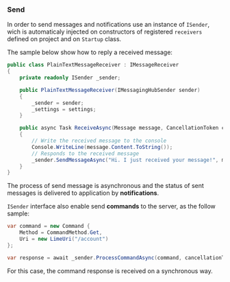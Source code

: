 ### Send

In order to send messages and notifications use an instance of `ISender`, wich is automaticaly injected on constructors of registered `receivers` defined on project and on `Startup` class.

The sample below show how to reply a received message:

```csharp
public class PlainTextMessageReceiver : IMessageReceiver
{
    private readonly ISender _sender;

    public PlainTextMessageReceiver(IMessagingHubSender sender)
    {
        _sender = sender;
        _settings = settings;
    }

    public async Task ReceiveAsync(Message message, CancellationToken cancellationToken)
    {
        // Write the received message to the console
        Console.WriteLine(message.Content.ToString());
        // Responds to the received message
        _sender.SendMessageAsync("Hi. I just received your message!", message.From, cancellationToken);
    }
}
```

The process of send message is asynchronous and the status of sent messages is delivered to application by **notifications**.

`ISender` interface also enable send **commands** to the server, as the follow sample:

```csharp
var command = new Command {
    Method = CommandMethod.Get,
    Uri = new LimeUri("/account")
};

var response = await _sender.ProcessCommandAsync(command, cancellationToken);
```
For this case, the command response is received on a synchronous way.
